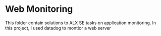 # Web Monitoring
This folder contain solutions to ALX SE tasks on application monitoring.
In this project, I used datadog to montior a web server